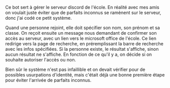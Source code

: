 Ce bot sert à gérer le serveur discord de l'école.
En réalité avec mes amis on voulait juste éviter que de parfaits inconnus se ramènent sur le serveur, donc j'ai codé ce petit système.

Quand une personne rejoint, elle doit spécifier son nom, son prénom et sa classe.
On reçoit ensuite un message nous demandant de confirmer son accès au serveur, avec un lien vers le microsoft office de l'école.
Ce lien redirige vers la page de recherche, en préremplissant la barre de recherche avec les infos spécifiées.
Si la personne existe, le résultat s'affiche, sinon aucun résultat ne s'affiche.
En fonction de ce qu'il y a, on décide si on souhaite autoriser l'accès ou non.

Bien sûr le système n'est pas infaillible et on devait vérifier pour de possibles usurpations d'identité, mais c'était déjà une bonne première étape pour éviter l'arrivée de parfaits inconnus.
